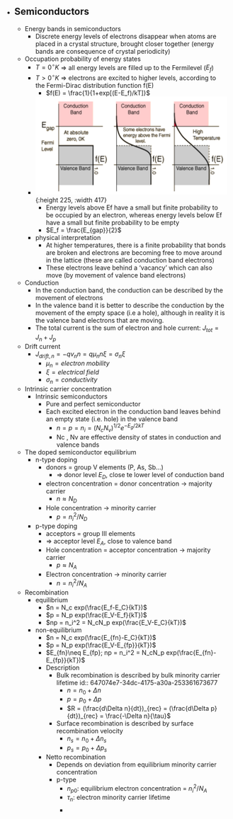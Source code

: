 - ## Semiconductors
	- Energy bands in semiconductors
		- Discrete energy levels of electrons disappear when atoms are placed in a crystal structure, brought closer together (energy bands are consequence of crystal periodicity)
	- Occupation probability of energy states
		- $T=0^\circ K$ => all energy levels are filled up to the Fermilevel ($E_f$)
		- $T>0^\circ K$ => electrons are excited to higher levels, according to the Fermi-Dirac distribution function f(E)
			- $f(E) = \frac{1}{1+exp[(E-E_f)/kT]}$
		- ![image.png](../assets/image_1685087834582_0.png){:height 225, :width 417}
			- Energy levels above Ef have a small but finite probability to be occupied by an electron, whereas energy levels below Ef have a small but finite probability to be empty
			- $E_f = \frac{E_{gap}}{2}$
		- physical interpretation
			- At higher temperatures, there is a finite probability that bonds are broken and electrons are becoming free to move around in the lattice (these are called conduction band electrons)
			- These electrons leave behind a ‘vacancy’ which can also move (by movement of valence band electrons)
	- Conduction
		- In the conduction band, the conduction can be described by the movement of electrons
		- In the valence band it is better to describe the conduction by the movement of the empty space (i.e a hole), although in reality it is the valence band electrons that are moving.
		- The total current is the sum of electron and hole current: $J_{tot}=J_n+J_p$
	- Drift current
		- $J_{drift,n}=-qv_nn = q\mu_nn\xi=\sigma_n\xi$
			- $\mu_n=electron\; mobility$
			- $\xi = electrical\; field$
			- $\sigma_n = conductivity$
	- Intrinsic carrier concentration
		- Intrinsic semiconductors
			- Pure and perfect semiconductor
			- Each excited electron in the conduction band leaves behind an empty state (i.e. hole) in the valence band
				- $n=p=n_i=(N_cN_v)^{1/2}e^{-E_g/2kT}$
				- Nc , Nv are effective density of states in conduction and valence
				  bands
	- The doped semiconductor equilibrium
		- n-type doping
			- donors = group V elements (P, As, Sb...)
				- => donor level $E_D$, close te lower level of conduction band
			- electron concentration = donor concentration -> majority carrier
				- $n\approx N_D$
			- Hole concentration -> minority carrier
				- $p = n_i^2/N_D$
		- p-type doping
			- acceptors = group III elements
			- => acceptor level $E_A$, close to valence band
			- Hole concentration = acceptor concentration -> majority carrier
				- $p\approx N_A$
			- Electron concentration -> minority carrier
				- $n = n_i^2/N_A$
	- Recombination
		- equilibrium
			- $n = N_c exp(\frac{E_f-E_C}{kT})$
			- $p = N_p exp(\frac{E_V-E_f}{kT})$
			- $np = n_i^2 = N_cN_p exp(\frac{E_V-E_C}{kT})$
		- non-equilibrium
			- $n = N_c exp(\frac{E_{fn}-E_C}{kT})$
			- $p = N_p exp(\frac{E_V-E_{fp}}{kT})$
			- $E_{fn}\neq E_{fp}; np = n_i^2 = N_cN_p exp(\frac{E_{fn}-E_{fp}}{kT})$
			- Description
				- Bulk recombination is described by bulk minority carrier lifetime
				  id:: 647074e7-34dc-4175-a30a-253361673677
					- $n=n_0+\Delta n$
					- $p=p_0+\Delta p$
					- $R = (\frac{d\Delta n}{dt})_{rec} = (\frac{d\Delta p}{dt})_{rec} = \frac{-\Delta n}{\tau}$
				- Surface recombination is described by surface recombination velocity
					- $n_s=n_0+\Delta n_s$
					- $p_s=p_0+\Delta p_s$
			- Netto recombination
				- Depends on deviation from equilibrium minority carrier concentration
				- p-type
					- $n_{p0}$: equilibrium electron concentration = $n_i^2/N_A$
					- $\tau_n$: electron minority carrier lifetime
					- $$$$